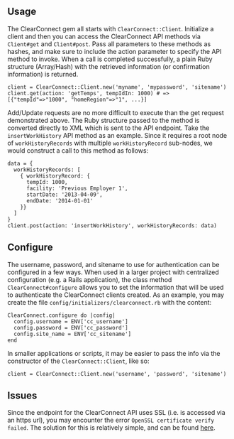 Usage
-----

The ClearConnect gem all starts with `ClearConnect::Client`. Initialize
a client and then you can access the ClearConnect API methods via
`Client#get` and `Client#post`. Pass all parameters to these methods
as hashes, and make sure to include the action parameter to specify the
API method to invoke. When a call is completed successfully, a plain
Ruby structure (Array/Hash) with the retrieved information (or 
confirmation information) is returned.

    client = ClearConnect::Client.new('myname', 'mypassword', 'sitename')
    client.get(action: 'getTemps', tempIdIn: 1000) # => [{"tempId"=>"1000", "homeRegion"=>"1", ...}]

Add/Update requests are no more difficult to execute than the get
request demonstrated above. The Ruby structure passed to the method is
converted directly to XML which is sent to the API endpoint. Take the
`insertWorkHistory` API method as an example. Since it requires a root
node of `workHistoryRecords` with multiple `workHistoryRecord`
sub-nodes, we would construct a call to this method as follows:

    data = {
      workHistoryRecords: [
        { workHistoryRecord: {
          tempId: 1000,
          facility: 'Previous Employer 1',
          startDate: '2013-04-09',
          endDate: '2014-01-01'
        }}
      ]
    }
    client.post(action: 'insertWorkHistory', workHistoryRecords: data)

Configure
---------

The username, password, and sitename to use for authentication can be
configured in a few ways. When used in a larger project with
centralized configuration (e.g. a Rails application), the class method
`ClearConnect#configure` allows you to set the information that will be
used to authenticate the ClearConnect clients created. As an example, 
you may create the file `config/initializers/clearconnect.rb` with the
content:

    ClearConnect.configure do |config|
      config.username = ENV['cc_username']
      config.password = ENV['cc_password']
      config.site_name = ENV['cc_sitename']
    end

In smaller applications or scripts, it may be easier to pass the info
via the constructor of the `ClearConnect::Client`, like so:

    client = ClearConnect::Client.new('username', 'password', 'sitename')

Issues
------

Since the endpoint for the ClearConnect API uses SSL (i.e. is accessed
via an https url), you may encounter the error `OpenSSL certificate
verify failed`. The solution for this is relatively simple, and can be
found [here](http://railsapps.github.io/openssl-certificate-verify-failed.html).